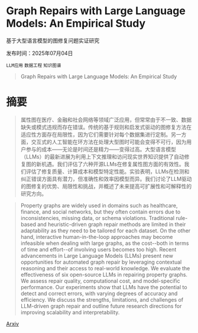 # Graph Repairs with Large Language Models: An Empirical Study
基于大型语言模型的图修复问题实证研究

发布时间：2025年07月04日

`LLM应用` `数据工程` `知识图谱`

> Graph Repairs with Large Language Models: An Empirical Study

# 摘要

> 属性图在医疗、金融和社会网络等领域广泛应用，但常常由于不一致、数据缺失或模式违规而存在错误。传统的基于规则和启发式驱动的图修复方法在适应性方面存在局限性，因为它们需要针对每个数据集进行定制。另一方面，交互式的人工智能在环方法在处理大型图时可能会变得不可行，因为用户参与的成本——无论是时间还是精力——变得过高。大型语言模型（LLMs）的最新进展为利用上下文推理和访问现实世界知识提供了自动修复图的新机遇。我们评估了六种开源LLMs在修复属性图方面的有效性。我们评估了修复质量、计算成本和模型特定性能。实验表明，LLMs在检测和纠正错误方面具有潜力，但准确性和效率因模型而异。我们讨论了LLM驱动的图修复的优势、局限性和挑战，并概述了未来提高可扩展性和可解释性的研究方向。

> Property graphs are widely used in domains such as healthcare, finance, and social networks, but they often contain errors due to inconsistencies, missing data, or schema violations. Traditional rule-based and heuristic-driven graph repair methods are limited in their adaptability as they need to be tailored for each dataset. On the other hand, interactive human-in-the-loop approaches may become infeasible when dealing with large graphs, as the cost--both in terms of time and effort--of involving users becomes too high. Recent advancements in Large Language Models (LLMs) present new opportunities for automated graph repair by leveraging contextual reasoning and their access to real-world knowledge. We evaluate the effectiveness of six open-source LLMs in repairing property graphs. We assess repair quality, computational cost, and model-specific performance. Our experiments show that LLMs have the potential to detect and correct errors, with varying degrees of accuracy and efficiency. We discuss the strengths, limitations, and challenges of LLM-driven graph repair and outline future research directions for improving scalability and interpretability.

[Arxiv](https://arxiv.org/abs/2507.03410)